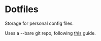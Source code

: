 # Dotfiles

Storage for personal config files. 

Uses a --bare git repo, following [this](https://developer.atlassian.com/blog/2016/02/best-way-to-store-dotfiles-git-bare-repo/) guide. 
